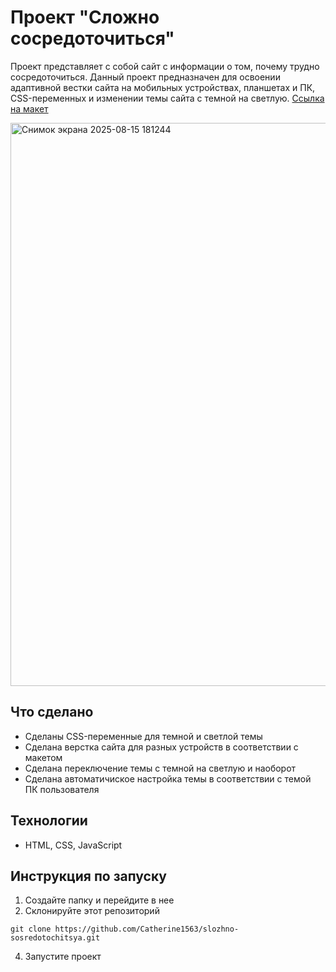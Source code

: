 # Проект "Сложно сосредоточиться"
Проект представляет с собой сайт с информации о том, почему трудно сосредоточиться. Данный проект предназначен для освоении адаптивной вестки сайта на мобильных устройствах, планшетах и ПК,  CSS-переменных и изменении темы сайта с темной на светлую. [Ссылка на макет](https://www.figma.com/design/lCqDbWjgllgJtb2hmCqfyX/-6-%D0%A1%D0%BB%D0%BE%D0%B6%D0%BD%D0%BE-%D1%81%D0%BE%D1%81%D1%80%D0%B5%D0%B4%D0%BE%D1%82%D0%BE%D1%87%D0%B8%D1%82%D1%8C%D1%81%D1%8F?node-id=0-1&t=lJ3dBTuFXyuFIPOh-0)

<img width="1871" height="901" alt="Снимок экрана 2025-08-15 181244" src="https://github.com/user-attachments/assets/4617455c-61bd-4855-a05e-fdf850079690" />

## Что сделано
* Сделаны CSS-переменные для темной и светлой темы
* Сделана верстка сайта для разных устройств в соответствии с макетом
* Сделана переключение темы с темной на светлую и наоборот
* Сделана автоматичиское настройка темы в соответствии с темой ПК пользователя

## Технологии
* HTML, CSS, JavaScript

## Инструкция по запуску
1. Создайте папку и перейдите в нее
2. Склонируйте этот репозиторий
```
git clone https://github.com/Catherine1563/slozhno-sosredotochitsya.git
```
4. Запустите проект
